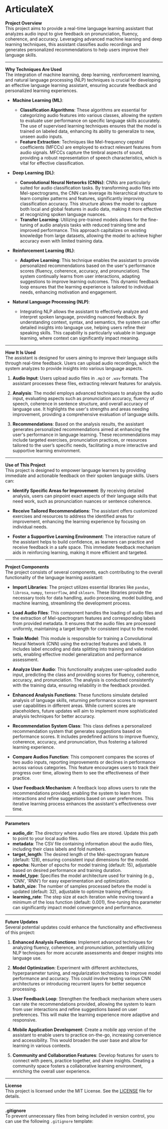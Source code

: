 # ArticulateX

**Project Overview**  
This project aims to provide a real-time language learning assistant that analyzes audio input to give feedback on pronunciation, fluency, coherence, and accuracy. Leveraging advanced machine learning and deep learning techniques, this assistant classifies audio recordings and generates personalized recommendations to help users improve their language skills.

---

**Why Techniques Are Used**  
The integration of machine learning, deep learning, reinforcement learning, and natural language processing (NLP) techniques is crucial for developing an effective language learning assistant, ensuring accurate feedback and personalized learning experiences.

- **Machine Learning (ML)**: 
  - **Classification Algorithms**: These algorithms are essential for categorizing audio features into various classes, allowing the system to evaluate user performance on specific language skills accurately. The use of supervised learning techniques ensures that the model is trained on labeled data, enhancing its ability to generalize to new, unseen audio inputs.
  - **Feature Extraction**: Techniques like Mel-frequency cepstral coefficients (MFCCs) are employed to extract relevant features from audio signals. MFCCs capture the timbral aspects of sound, providing a robust representation of speech characteristics, which is vital for effective classification.

- **Deep Learning (DL)**: 
  - **Convolutional Neural Networks (CNNs)**: CNNs are particularly suited for audio classification tasks. By transforming audio files into Mel-spectrograms, the CNN can leverage its hierarchical structure to learn complex patterns and features, significantly improving classification accuracy. This structure allows the model to capture both local and global features in audio data, making it more effective at recognizing spoken language nuances.
  - **Transfer Learning**: Utilizing pre-trained models allows for the fine-tuning of audio analysis tasks with reduced training time and improved performance. This approach capitalizes on existing knowledge from large datasets, allowing the model to achieve higher accuracy even with limited training data.

- **Reinforcement Learning (RL)**: 
  - **Adaptive Learning**: This technique enables the assistant to provide personalized recommendations based on the user's performance scores (fluency, coherence, accuracy, and pronunciation). The system continually learns from user interactions, adapting suggestions to improve learning outcomes. This dynamic feedback loop ensures that the learning experience is tailored to individual needs, enhancing motivation and engagement.

- **Natural Language Processing (NLP)**: 
  - Integrating NLP allows the assistant to effectively analyze and interpret spoken language, providing nuanced feedback. By understanding context, syntax, and semantics, the system can offer detailed insights into language use, helping users refine their speaking skills. This capability is particularly valuable in language learning, where context can significantly impact meaning.

---

**How It Is Used**  
The assistant is designed for users aiming to improve their language skills through real-time feedback. Users can upload audio recordings, which the system analyzes to provide insights into various language aspects. 

1. **Audio Input**: Users upload audio files in `.mp3` or `.wav` formats. The assistant processes these files, extracting relevant features for analysis.
   
2. **Analysis**: The model employs advanced techniques to analyze the audio input, evaluating aspects such as pronunciation accuracy, fluency of speech, coherence in sentence structure, and overall accuracy of language use. It highlights the user's strengths and areas needing improvement, providing a comprehensive evaluation of language skills.

3. **Recommendations**: Based on the analysis results, the assistant generates personalized recommendations aimed at enhancing the user's performance in language learning. These recommendations may include targeted exercises, pronunciation practices, or resources tailored to the user’s specific needs, facilitating a more interactive and supportive learning environment.

---

**Use of This Project**  
This project is designed to empower language learners by providing immediate and actionable feedback on their spoken language skills. Users can:

- **Identify Specific Areas for Improvement**: By receiving detailed analysis, users can pinpoint exact aspects of their language skills that need work, such as pronunciation nuances or sentence coherence.
  
- **Receive Tailored Recommendations**: The assistant offers customized exercises and resources to address the identified areas for improvement, enhancing the learning experience by focusing on individual needs.

- **Foster a Supportive Learning Environment**: The interactive nature of the assistant helps to build confidence, as learners can practice and receive feedback in a safe space. This immediate feedback mechanism aids in reinforcing learning, making it more efficient and targeted.

---

**Project Components**  
The project consists of several components, each contributing to the overall functionality of the language learning assistant:

- **Import Libraries**: The project utilizes essential libraries like `pandas`, `librosa`, `numpy`, `tensorflow`, and `sklearn`. These libraries provide the necessary tools for data handling, audio processing, model building, and machine learning, streamlining the development process.

- **Load Audio Files**: This component handles the loading of audio files and the extraction of Mel-spectrogram features and corresponding labels from provided metadata. It ensures that the audio files are processed uniformly, maintaining a target length for consistent input to the model.

- **Train Model**: This module is responsible for training a Convolutional Neural Network (CNN) using the extracted features and labels. It includes label encoding and data splitting into training and validation sets, enabling effective model generalization and performance assessment.

- **Analyze User Audio**: This functionality analyzes user-uploaded audio input, predicting the class and providing scores for fluency, coherence, accuracy, and pronunciation. The analysis is conducted consistently with the training data, ensuring reliability in the feedback provided.

- **Enhanced Analysis Functions**: These functions simulate detailed analysis of language skills, returning performance scores to represent user capabilities in different areas. While current scores are placeholders, future updates will aim to implement more sophisticated analysis techniques for better accuracy.

- **Recommendation System Class**: This class defines a personalized recommendation system that generates suggestions based on performance scores. It includes predefined actions to improve fluency, coherence, accuracy, and pronunciation, thus fostering a tailored learning experience.

- **Compare Audios Function**: This component compares the scores of two audio inputs, reporting improvements or declines in performance across various categories. This feature encourages users to track their progress over time, allowing them to see the effectiveness of their practice.

- **User Feedback Mechanism**: A feedback loop allows users to rate the recommendations provided, enabling the system to learn from interactions and refine suggestions based on user preferences. This iterative learning process enhances the assistant's effectiveness over time.

---

**Parameters**  
- **audio_dir**: The directory where audio files are stored. Update this path to point to your local audio files.
- **metadata**: The CSV file containing information about the audio files, including their class labels and fold numbers.
- **target_length**: The desired length of the Mel-spectrogram feature (default: 128), ensuring consistent input dimensions for the model.
- **epochs**: Number of epochs for model training (default: 15), adjustable based on desired performance and training duration.
- **model_type**: Specifies the model architecture used for training (e.g., 'CNN', 'RNN') for easy experimentation and optimization.
- **batch_size**: The number of samples processed before the model is updated (default: 32), adjustable to optimize training efficiency.
- **learning_rate**: The step size at each iteration while moving toward a minimum of the loss function (default: 0.001), fine-tuning this parameter can significantly impact model convergence and performance.

---

**Future Updates**  
Several potential updates could enhance the functionality and effectiveness of this project:

1. **Enhanced Analysis Functions**: Implement advanced techniques for analyzing fluency, coherence, and pronunciation, potentially utilizing NLP techniques for more accurate assessments and deeper insights into language use.
  
2. **Model Optimization**: Experiment with different architectures, hyperparameter tuning, and regularization techniques to improve model performance and accuracy. This could involve testing various CNN architectures or introducing recurrent layers for better sequence processing.

3. **User Feedback Loop**: Strengthen the feedback mechanism where users can rate the recommendations provided, allowing the system to learn from user interactions and refine suggestions based on user preferences. This will make the learning experience more adaptive and responsive.

4. **Mobile Application Development**: Create a mobile app version of the assistant to enable users to practice on-the-go, increasing convenience and accessibility. This would broaden the user base and allow for learning in various contexts.

5. **Community and Collaboration Features**: Develop features for users to connect with peers, practice together, and share insights. Creating a community space fosters a collaborative learning environment, enriching the overall user experience.

---

**License**  
This project is licensed under the MIT License. See the [LICENSE](LICENSE) file for details.

---

**.gitignore**  
To prevent unnecessary files from being included in version control, you can use the following `.gitignore` template:

